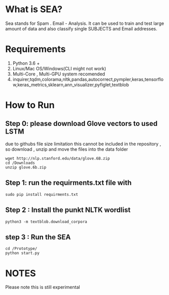 # What is SEA?

Sea stands for Spam . Email - Analysis. It can be used to train and test large amount of data and also classify single SUBJECTS and Email addresses. 

# Requirements 
1. Python 3.6 +
2. Linux/Mac OS/Windows(CLI might not work)
3. Multi-Core , Multi-GPU system recomended 
4. inquirer,tqdm,colorama,nltk,pandas,autocorrect,pympler,keras,tensorflow,keras_metrics,sklearn,ann_visualizer,pyfiglet,textblob

# How to Run
## Step 0: please download Glove vectors to used LSTM
due to githubs file size limitation this cannot be included in the repository , so download , unzip and move the
files into the data folder
```
wget http://nlp.stanford.edu/data/glove.6B.zip
cd /Downloads
unzip glove.6b.zip

```
## Step 1: run the requirments.txt file with 
```
sudo pip install requirments.txt
```

## Step 2 : Install the punkt NLTK wordlist

```
python3 -m textblob.download_corpora
```

## step 3 : Run the SEA 

```
cd /Prototype/
python start.py
```


# NOTES

Please note this is still experimental 
